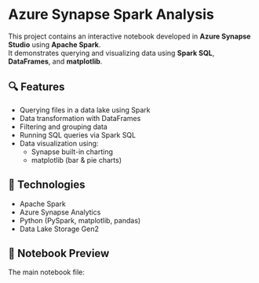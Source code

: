 # Azure Synapse Spark Analysis

This project contains an interactive notebook developed in **Azure Synapse Studio** using **Apache Spark**.  
It demonstrates querying and visualizing data using **Spark SQL**, **DataFrames**, and **matplotlib**.

## 🔍 Features

- Querying files in a data lake using Spark
- Data transformation with DataFrames
- Filtering and grouping data
- Running SQL queries via Spark SQL
- Data visualization using:
  - Synapse built-in charting
  - matplotlib (bar & pie charts)

## 🧪 Technologies

- Apache Spark
- Azure Synapse Analytics
- Python (PySpark, matplotlib, pandas)
- Data Lake Storage Gen2

## 📓 Notebook Preview

The main notebook file:
